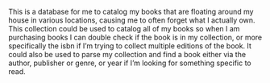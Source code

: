 This is a database for me to catalog my books that are floating around my house in various locations, causing me to often forget what I actually own. 
This collection could be used to catalog all of my books so when I am purchasing books I can double check if the book is in my collection, or more specifically the isbn if I’m trying to collect multiple editions of the book. It could also be used to parse my collection and find a book either via the author, publisher or genre, or year if I’m looking for something specific to read. 
